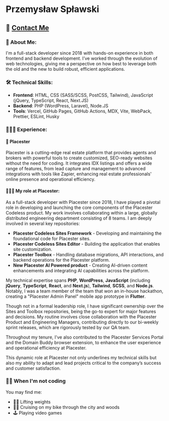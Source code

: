 # Przemysław Spławski

## 👋 [Contact Me](mailto:psplawski.dev@gmail.com)

### 🚀 About Me:

I'm a full-stack developer since 2018 with hands-on experience in both frontend and backend development. I’ve worked through the evolution of web technologies, giving me a perspective on how best to leverage both the old and the new to build robust, efficient applications.

### 🛠️ Technical Skills:

- **Frontend**: HTML, CSS (SASS/SCSS, PostCSS, Tailwind), JavaScript (jQuery, TypeScript, React, Next.JS)
- **Backend**: PHP (WordPress, Laravel), Node.JS
- **Tools**: Vercel, GitHub Pages, GitHub Actions, MDX, Vite, WebPack, Prettier, ESLint, Husky

### 🧙🏻‍♂️ Experience:

#### 🏢 Placester

Placester is a cutting-edge real estate platform that provides agents and brokers with powerful tools to create customized, SEO-ready websites without the need for coding. It integrates IDX listings and offers a wide range of features, from lead capture and management to advanced integrations with tools like Zapier, enhancing real estate professionals' online presence and operational efficiency.

#### 👨🏻‍💻 My role at Placester:

As a full-stack developer with Placester since 2018, I have played a pivotal role in developing and launching the core components of the Placester Codeless product. My work involves collaborating within a large, globally distributed engineering department consisting of 8 teams. I am deeply involved in several key repositories:

- **Placester Codeless Sites Framework** - Developing and maintaining the foundational code for Placester sites.
- **Placester Codeless Sites Editor** - Building the application that enables site customization.
- **Placester Toolbox** - Handling database migrations, API interactions, and backend operations for the Placester platform.
- **New Placester AI Powered product** - Creating AI-driven content enhancements and integrating AI capabilities across the platform.

My technical expertise spans **PHP**, **WordPress**, **JavaScript** (including **jQuery**, **TypeScript**, **React**, and **Next.js**), **Tailwind**, **SCSS**, and **Node.js**. Notably, I was a team member of the team that won an in-house hackathon, creating a "Placester Admin Panel" mobile app prototype in **Flutter**.

Though not in a formal leadership role, I have significant ownership over the Sites and Toolbox repositories, being the go-to expert for major features and decisions. My routine involves close collaboration with the Placester Product and Engineering Managers, contributing directly to our bi-weekly sprint releases, which are rigorously tested by our QA team.

Throughout my tenure, I've also contributed to the Placester Services Portal and the Domain Buddy browser extension, to enhance the user experience and operational efficiency at Placester.

This dynamic role at Placester not only underlines my technical skills but also my ability to adapt and lead projects critical to the company’s success and customer satisfaction.

### 🏋🏻 When I'm not coding

You may find me:

- 🏋🏻 Lifting weights
- 🚴🏻 Cruising on my bike through the city and woods
- 🕹️ Playing video games
